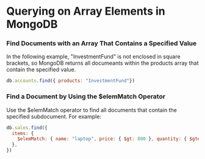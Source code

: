 
# Querying on Array Elements in MongoDB

### Find Documents with an Array That Contains a Specified Value
In the following example, "InvestmentFund" is not enclosed in square brackets, so MongoDB returns all documeants within the products array that contain the specified value.

```javascript
db.accounts.find({ products: "InvestmentFund"})
```
### Find a Document by Using the $elemMatch Operator
Use the $elemMatch operator to find all documents that contain the specified subdocument. For example:
```javascript
db.sales.find({
  items: {
    $elemMatch: { name: "laptop", price: { $gt: 800 }, quantity: { $gte: 1 } },
  },
})
```